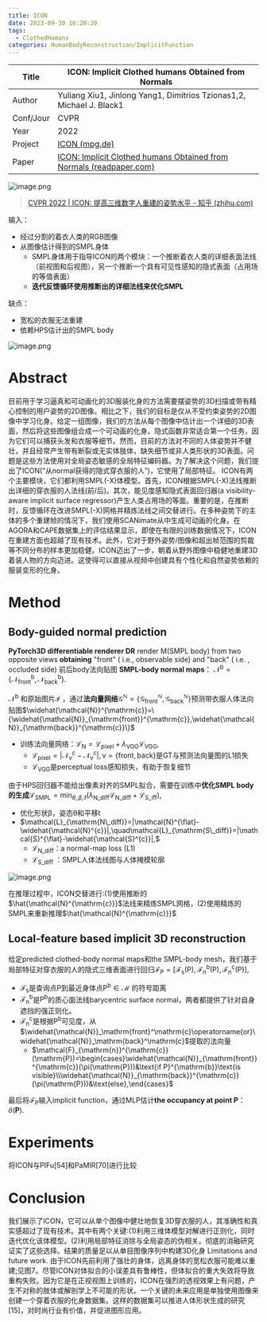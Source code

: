 ```yaml
---
title: ICON
date: 2023-09-30 16:28:20
tags:
  - ClothedHumans
categories: HumanBodyReconstruction/ImplicitFunction
---
```


| Title     | ICON: Implicit Clothed humans Obtained from Normals                                                                                       |
| --------- | ----------------------------------------------------------------------------------------------------------------------------------------- |
| Author    | Yuliang Xiu1,  Jinlong Yang1,  Dimitrios Tzionas1,2,  Michael J. Black1                                                                   |
| Conf/Jour | CVPR                                                                                                                                      |
| Year      | 2022                                                                                                                                      |
| Project   | [ICON (mpg.de)](https://icon.is.tue.mpg.de/)                                                                                              |
| Paper     | [ICON: Implicit Clothed humans Obtained from Normals (readpaper.com)](https://readpaper.com/pdf-annotate/note?noteId=1983977872542331392) |

![image.png](https://raw.githubusercontent.com/qiyun71/Blog_images/main/pictures/20230930162915.png)

> [CVPR 2022 | ICON: 提高三维数字人重建的姿势水平 - 知乎 (zhihu.com)](https://zhuanlan.zhihu.com/p/477379718)

输入：
- 经过分割的着衣人类的RGB图像
- 从图像估计得到的SMPL身体
    - SMPL身体用于指导ICON的两个模块：一个推断着衣人类的详细表面法线（前视图和后视图），另一个推断一个具有可见性感知的隐式表面（占用场的等值表面）
    - **迭代反馈循环使用推断出的详细法线来优化SMPL**

缺点：
- 宽松的衣服无法重建
- 依赖HPS估计出的SMPL body

![image.png](https://raw.githubusercontent.com/qiyun71/Blog_images/main/pictures/20231001114030.png)

<!-- more -->

# Abstract

目前用于学习逼真和可动画化的3D服装化身的方法需要摆姿势的3D扫描或带有精心控制的用户姿势的2D图像。相比之下，我们的目标是仅从不受约束姿势的2D图像中学习化身。给定一组图像，我们的方法从每个图像中估计出一个详细的3D表面，然后将这些图像组合成一个可动画的化身。隐式函数非常适合第一个任务，因为它们可以捕获头发和衣服等细节。然而，目前的方法对不同的人体姿势并不健壮，并且经常产生带有断裂或无实体肢体，缺失细节或非人类形状的3D表面。问题是这些方法使用对全局姿态敏感的全局特征编码器。为了解决这个问题，我们提出了ICON(“从normal获得的隐式穿衣服的人”)，它使用了局部特征。
ICON有两个主要模块，它们都利用SMPL(-X)体模型。首先，ICON根据SMPL(-X)法线推断出详细的穿衣服的人法线(前/后)。其次，能见度感知隐式表面回归器(a visibility-aware implicit surface regressor)产生人类占用场的等面。重要的是，在推断时，反馈循环在改进SMPL(-X)网格并精炼法线之间交替进行。在多种姿势下的主体的多个重建帧的情况下，我们使用SCANimate从中生成可动画的化身。在AGORA和CAPE数据集上的评估结果显示，即使在有限的训练数据情况下，ICON在重建方面也超越了现有技术。此外，它对于野外姿势/图像和超出帧范围的剪裁等不同分布的样本更加稳健。ICON迈出了一步，朝着从野外图像中稳健地重建3D着装人物的方向迈进。这使得可以直接从视频中创建具有个性化和自然姿势依赖的服装变形的化身。

# Method

## Body-guided normal prediction

**PyTorch3D differentiable renderer DR** render M(SMPL body) from two opposite views **obtaining** "front" ( i.e., observable side) and "back" ( i.e. , occluded side)
前后body法向贴图 **SMPL-body normal maps**： $\mathcal{N}^{\mathrm{b}}=\{\mathcal{N}_{\mathrm{front}}^{\mathrm{b}},\mathcal{N}_{\mathrm{back}}^{\mathrm{b}}\}.$

$\mathcal{N}^{\mathrm{b}}$ 和原始图片$\mathcal{I}$ ，通过**法向量网络**$\mathcal{G}^{\mathbb{N}}=\{\mathcal{G}_{\mathrm{front}}^{\mathbb{N}},\mathcal{G}_{\mathrm{back}}^{\mathbb{N}}\}$预测带衣服人体法向贴图$\widehat{\mathcal{N}}^{\mathrm{c}}=\{\widehat{\mathcal{N}}_{\mathrm{front}}^{\mathrm{c}},\widehat{\mathcal{N}}_{\mathrm{back}}^{\mathrm{c}}\}$
- 训练法向量网络：$\mathcal{L}_{\mathrm{N}}=\mathcal{L}_{\mathrm{pixel}}+\lambda_{\mathrm{VGG}}\mathcal{L}_{\mathrm{VGG}},$
    - $\mathcal{L}_{\mathrm{pixel}}=|\mathcal{N}_{\mathrm{v}}^{\mathrm{c}}-\mathcal{N}_{\mathrm{v}}^{\mathrm{c}}|,\mathrm{v}=\{\mathrm{front},\mathrm{back}\}$是GT与预测法向量图的L1损失
    - $\mathcal{L}_{\mathrm{VGG}}$是perceptual loss感知损失，有助于恢复细节

由于HPS回归器不能给出像素对齐的SMPL拟合，需要在训练中**优化SMPL body的生成**$\mathcal{L}_{\mathrm{SMPL}}=\min_{\theta,\beta,t}(\lambda_{\mathrm{N\_diff}}\mathcal{L}_{\mathrm{N\_diff}}+\mathcal{L}_{\mathrm{S\_iff}}),$
- 优化形状β，姿态θ和平移t
- $\mathcal{L}_{\mathrm{N\_diff}}=|\mathcal{N}^{\flat}-\widehat{\mathcal{N}^{c}}|,\quad\mathcal{L}_{\mathrm{S\_diff}}=|\mathcal{S}^{\flat}-\widehat{\mathcal{S}^{c}}|,$
    - $\mathcal{L}_{\mathrm{N\_diff}}$：a normal-map loss (L1)
    - $\mathcal{L}_\mathrm{S\_diff}$ ：SMPL人体法线图与人体掩模轮廓

![image.png](https://raw.githubusercontent.com/qiyun71/Blog_images/main/pictures/20230930171015.png)

在推理过程中，ICON交替进行:(1)使用推断的$\hat{\mathcal{N}^{\mathrm{c}}}$法线来精炼SMPL网格，(2)使用精炼的SMPL来重新推理$\hat{\mathcal{N}^{\mathrm{c}}}$


## Local-feature based implicit 3D reconstruction

给定predicted clothed-body normal maps和the SMPL-body mesh，我们基于局部特征对穿衣服的人的隐式三维表面进行回归$\mathcal{F}_\mathrm{P}=[\mathcal{F}_\mathrm{s}(\mathrm{P}),\mathcal{F}_\mathrm{n}^\mathrm{b}(\mathrm{P}),\mathcal{F}_\mathrm{n}^\mathrm{c}(\mathrm{P})],$
- $\mathcal{F}_{\mathrm{s}}$是查询点P到最近身体点$\mathrm{P^{b}\in\mathcal{M}}$ 的符号距离
- $\mathcal{F}_{\mathrm{n}}^{\mathrm{b}}$是$\mathrm{P^{b}}$的质心面法线barycentric surface normal，两者都提供了针对自身遮挡的强正则化。
- $\mathcal{F}_{\mathrm{n}}^{\mathrm{c}}$是根据$\mathrm{P^{b}}$可见度，从$\widehat{\mathcal{N}}_\mathrm{front}^\mathrm{c}\operatorname{or}\widehat{\mathcal{N}}_\mathrm{back}^\mathrm{c}$提取的法向量
    - $\mathcal{F}_{\mathrm{n}}^{\mathrm{c}}(\mathrm{P})=\begin{cases}\widehat{\mathcal{N}}_{\mathrm{front}}^{\mathrm{c}}(\pi(\mathrm{P}))&\text{if P}^{\mathrm{b}}\text{is visible}\\\widehat{\mathcal{N}}_{\mathrm{back}}^{\mathrm{c}}(\pi(\mathrm{P}))&\text{else},\end{cases}$

最后将$\mathcal{F}_\mathrm{P}$输入implicit function，通过MLP估计**the occupancy at point P**： $\widehat{o}(\mathbf{P}).$

# Experiments

将ICON与PIFu[54]和PaMIR[70]进行比较

# Conclusion

我们展示了ICON，它可以从单个图像中健壮地恢复3D穿衣服的人，其准确性和真实感超过了现有技术。其中有两个关键:(1)利用三维体模型对解进行正则化，同时迭代优化该体模型。(2)利用局部特征消除与全局姿态的伪相关。彻底的消融研究证实了这些选择。结果的质量足以从单目图像序列中构建3D化身
Limitations and future work.
由于ICON先前利用了强壮的身体，远离身体的宽松衣服可能难以重建;见图7。尽管ICON对体拟合的小误差具有鲁棒性，但体拟合的重大失效将导致重构失败。因为它是在正视视图上训练的，ICON在强烈的透视效果上有问题，产生不对称的肢体或解剖学上不可能的形状。一个关键的未来应用是单独使用图像来创建一个穿着衣服的化身数据集。这样的数据集可以推进人体形状生成的研究[15]，对时尚行业有价值，并促进图形应用。